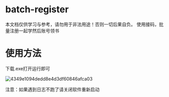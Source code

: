 # batch-register
本文档仅供学习与参考，请勿用于非法用途！否则一切后果自负。
使用接码，批量注册一起学然后账号领书

# 使用方法

下载.exe打开运行即可

![4349e1094dedd8e4d3df60846afca03](https://user-images.githubusercontent.com/62103899/124112869-596d7b80-da9d-11eb-87ab-e3e7ea469f1b.png)


注意：如果遇到日志不跑了请关闭软件重新启动
